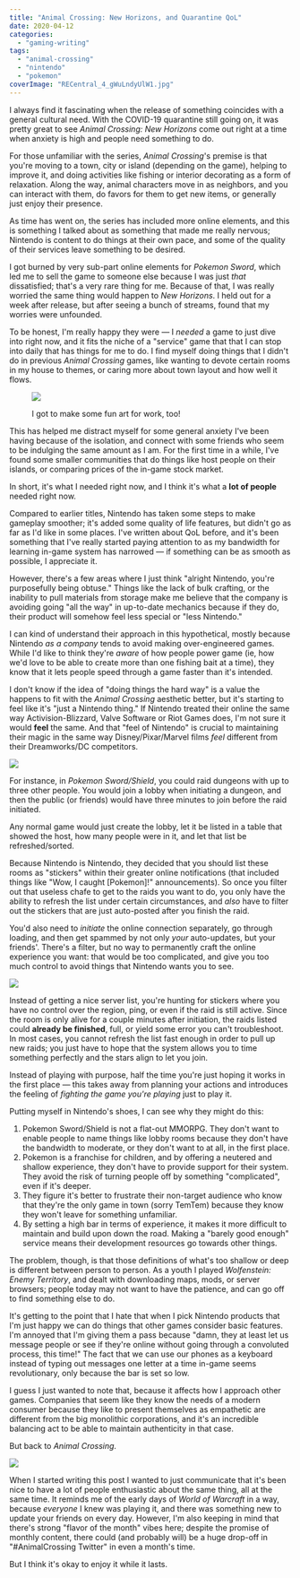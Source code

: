 ```yaml
---
title: "Animal Crossing: New Horizons, and Quarantine QoL"
date: 2020-04-12
categories: 
  - "gaming-writing"
tags: 
  - "animal-crossing"
  - "nintendo"
  - "pokemon"
coverImage: "RECentral_4_gWuLndyUlW1.jpg"
---
```


I always find it fascinating when the release of something coincides with a general cultural need. With the COVID-19 quarantine still going on, it was pretty great to see _Animal Crossing: New Horizons_ come out right at a time when anxiety is high and people need something to do.

<!--more-->

For those unfamiliar with the series, _Animal Crossing_'s premise is that you're moving to a town, city or island (depending on the game), helping to improve it, and doing activities like fishing or interior decorating as a form of relaxation. Along the way, animal characters move in as neighbors, and you can interact with them, do favors for them to get new items, or generally just enjoy their presence.

As time has went on, the series has included more online elements, and this is something I talked about as something that made me really nervous; Nintendo is content to do things at their own pace, and some of the quality of their services leave something to be desired.

I got burned by very sub-part online elements for _Pokemon Sword_, which led me to sell the game to someone else because I was just _that_ dissatisfied; that's a very rare thing for me. Because of that, I was really worried the same thing would happen to _New Horizons_. I held out for a week after release, but after seeing a bunch of streams, found that my worries were unfounded.

To be honest, I'm really happy they were — I _needed_ a game to just dive into right now, and it fits the niche of a "service" game that that I can stop into daily that has things for me to do. I find myself doing things that I didn't do in previous _Animal Crossing_ games, like wanting to devote certain rooms in my house to themes, or caring more about town layout and how well it flows.

<figure>

![](images/AmaRecTV_3stdTB6DnI-1024x576.png)

<figcaption>

I got to make some fun art for work, too!

</figcaption>

</figure>

This has helped me distract myself for some general anxiety I've been having because of the isolation, and connect with some friends who seem to be indulging the same amount as I am. For the first time in a while, I've found some smaller communities that do things like host people on their islands, or comparing prices of the in-game stock market.

In short, it's what I needed right now, and I think it's what a **lot of people** needed right now.

Compared to earlier titles, Nintendo has taken some steps to make gameplay smoother; it's added some quality of life features, but didn't go as far as I'd like in some places. I've written about QoL before, and it's been something that I've really started paying attention to as my bandwidth for learning in-game system has narrowed — if something can be as smooth as possible, I appreciate it.

However, there's a few areas where I just think "alright Nintendo, you're purposefully being obtuse." Things like the lack of bulk crafting, or the inability to pull materials from storage make me believe that the company is avoiding going "all the way" in up-to-date mechanics because if they do, their product will somehow feel less special or "less Nintendo."

I can kind of understand their approach in this hypothetical, mostly because Nintendo _as a company_ tends to avoid making over-engineered games. While I'd like to think they're _aware_ of how people power game (ie, how we'd love to be able to create more than one fishing bait at a time), they know that it lets people speed through a game faster than it's intended.

I don't know if the idea of "doing things the hard way" is a value the happens to fit with the _Animal Crossing_ aesthetic better, but it's starting to feel like it's "just a Nintendo thing." If Nintendo treated their online the same way Activision-Blizzard, Valve Software or Riot Games does, I'm not sure it would **feel** the same. And that "feel of Nintendo" is crucial to maintaining their magic in the same way Disney/Pixar/Marvel films _feel_ different from their Dreamworks/DC competitors.

![](images/2020040622112523-1024x576.png)

For instance, in _Pokemon Sword/Shield_, you could raid dungeons with up to three other people. You would join a lobby when initiating a dungeon, and then the public (or friends) would have three minutes to join before the raid initiated.

Any normal game would just create the lobby, let it be listed in a table that showed the host, how many people were in it, and let that list be refreshed/sorted.

Because Nintendo is Nintendo, they decided that you should list these rooms as "stickers" within their greater online notifications (that included things like "Wow, I caught \[Pokemon\]!" announcements). So once you filter out that useless chafe to get to the raids you want to do, you only have the ability to refresh the list under certain circumstances, and _also_ have to filter out the stickers that are just auto-posted after you finish the raid.

You'd also need to _initiate_ the online connection separately, go through loading, and then get spammed by not only _your_ auto-updates, but your friends'. There's a filter, but no way to permanently craft the online experience you want: that would be too complicated, and give you too much control to avoid things that Nintendo wants you to see.

![](images/2020040622111432-1024x576.png)

Instead of getting a nice server list, you're hunting for stickers where you have no control over the region, ping, or even if the raid is still active. Since the room is only alive for a couple minutes after initiation, the raids listed could **already be finished**, full, or yield some error you can't troubleshoot. In most cases, you cannot refresh the list fast enough in order to pull up new raids; you just have to hope that the system allows you to time something perfectly and the stars align to let you join.

Instead of playing with purpose, half the time you're just hoping it works in the first place — this takes away from planning your actions and introduces the feeling of _fighting the game you're playing_ just to play it.

Putting myself in Nintendo's shoes, I can see why they might do this:

1. Pokemon Sword/Shield is not a flat-out MMORPG. They don't want to enable people to name things like lobby rooms because they don't have the bandwidth to moderate, or they don't want to at all, in the first place.
2. Pokemon is a franchise for children, and by offering a neutered and shallow experience, they don't have to provide support for their system. They avoid the risk of turning people off by something "complicated", even if it's deeper.
3. They figure it's better to frustrate their non-target audience who know that they're the only game in town (sorry TemTem) because they know they won't leave for something unfamiliar.
4. By setting a high bar in terms of experience, it makes it more difficult to maintain and build upon down the road. Making a "barely good enough" service means their development resources go towards other things.

The problem, though, is that those definitions of what's too shallow or deep is different between person to person. As a youth I played _Wolfenstein: Enemy Territory_, and dealt with downloading maps, mods, or server browsers; people today may not want to have the patience, and can go off to find something else to do.

It's getting to the point that I hate that when I pick Nintendo products that I'm just happy we can do things that other games consider basic features. I'm annoyed that I'm giving them a pass because "damn, they at least let us message people or see if they're online without going through a convoluted process, this time!" The fact that we can use our phones as a keyboard instead of typing out messages one letter at a time in-game seems revolutionary, only because the bar is set so low.

I guess I just wanted to note that, because it affects how I approach other games. Companies that seem like they know the needs of a modern consumer because they like to present themselves as empathetic are different from the big monolithic corporations, and it's an incredible balancing act to be able to maintain authenticity in that case.

But back to _Animal Crossing._

![](images/2020032821414496-1024x576.png)

When I started writing this post I wanted to just communicate that it's been nice to have a lot of people enthusiastic about the same thing, all at the same time. It reminds me of the early days of _World of Warcraft_ in a way, because _everyone_ I knew was playing it, and there was something new to update your friends on every day. However, I'm also keeping in mind that there's strong "flavor of the month" vibes here; despite the promise of monthly content, there could (and probably will) be a huge drop-off in "#AnimalCrossing Twitter" in even a month's time.

But I think it's okay to enjoy it while it lasts.
